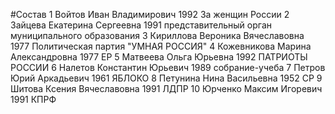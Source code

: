 #Состав
1 Войтов Иван Владимирович 1992 За женщин России
2 Зайцева Екатерина Сергеевна 1991 представительный орган муниципального образования
3 Кириллова Вероника Вячеславовна 1977 Политическая партия \"УМНАЯ РОССИЯ\"
4 Кожевникова Марина Александровна 1977 ЕР
5 Матвеева Ольга Юрьевна 1992 ПАТРИОТЫ РОССИИ
6 Налетов Константин Юрьевич 1989 собрание-учеба
7 Петров Юрий Аркадьевич 1961 ЯБЛОКО
8 Петунина Нина Васильевна 1952 СР
9 Шитова Ксения Вячеславовна 1991 ЛДПР
10 Юрченко Максим Игоревич 1991 КПРФ
